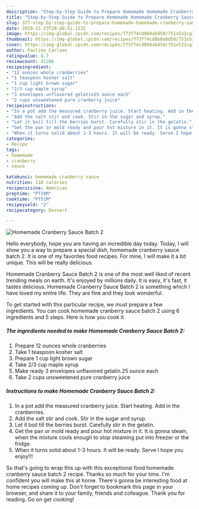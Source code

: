 ```yaml
---
description: "Step-by-Step Guide to Prepare Homemade Homemade Cranberry Sauce Batch 2"
title: "Step-by-Step Guide to Prepare Homemade Homemade Cranberry Sauce Batch 2"
slug: 377-step-by-step-guide-to-prepare-homemade-homemade-cranberry-sauce-batch-2
date: 2020-11-23T20:40:51.153Z
image: https://img-global.cpcdn.com/recipes/773f74cd8b0abd59/751x532cq70/homemade-cranberry-sauce-batch-2-recipe-main-photo.jpg
thumbnail: https://img-global.cpcdn.com/recipes/773f74cd8b0abd59/751x532cq70/homemade-cranberry-sauce-batch-2-recipe-main-photo.jpg
cover: https://img-global.cpcdn.com/recipes/773f74cd8b0abd59/751x532cq70/homemade-cranberry-sauce-batch-2-recipe-main-photo.jpg
author: Pauline Carlson
ratingvalue: 4.7
reviewcount: 41286
recipeingredient:
- "12 ounces whole cranberries"
- "1 teaspoon kosher salt"
- "1 cup light brown sugar"
- "2/3 cup maple syrup"
- "3 envelopes unflavored gelatin25 ounce each"
- "2 cups unsweetened pure cranberry juice"
recipeinstructions:
- "In a pot add the measured cranberry juice. Start heating. Add in the cranberries."
- "Add the salt stir and cook. Stir in the sugar and syrup."
- "Let it boil till the berries burst. Carefully stir in the gelatin."
- "Get the pan or mold ready and pour hot mixture in it. It is gonna steam, when the mixture cools enough to stop steaming put into freezer or the fridge."
- "When it turns solid about 1-3 hours. It will be ready. Serve I hope you enjoy!!!"
categories:
- Recipe
tags:
- homemade
- cranberry
- sauce

katakunci: homemade cranberry sauce 
nutrition: 110 calories
recipecuisine: American
preptime: "PT19M"
cooktime: "PT51M"
recipeyield: "2"
recipecategory: Dessert

---
```



![Homemade Cranberry Sauce Batch 2](https://img-global.cpcdn.com/recipes/773f74cd8b0abd59/751x532cq70/homemade-cranberry-sauce-batch-2-recipe-main-photo.jpg)

Hello everybody, hope you are having an incredible day today. Today, I will show you a way to prepare a special dish, homemade cranberry sauce batch 2. It is one of my favorites food recipes. For mine, I will make it a bit unique. This will be really delicious.

Homemade Cranberry Sauce Batch 2 is one of the most well liked of recent trending meals on earth. It's enjoyed by millions daily. It is easy, it's fast, it tastes delicious. Homemade Cranberry Sauce Batch 2 is something which I have loved my entire life. They are fine and they look wonderful.




To get started with this particular recipe, we must prepare a few ingredients. You can cook homemade cranberry sauce batch 2 using 6 ingredients and 5 steps. Here is how you cook it.

<!--inarticleads1-->

##### The ingredients needed to make Homemade Cranberry Sauce Batch 2:

1. Prepare 12 ounces whole cranberries
1. Take 1 teaspoon kosher salt
1. Prepare 1 cup light brown sugar
1. Take 2/3 cup maple syrup
1. Make ready 3 envelopes unflavored gelatin.25 ounce each
1. Take 2 cups unsweetened pure cranberry juice




<!--inarticleads2-->

##### Instructions to make Homemade Cranberry Sauce Batch 2:

1. In a pot add the measured cranberry juice. Start heating. Add in the cranberries.
1. Add the salt stir and cook. Stir in the sugar and syrup.
1. Let it boil till the berries burst. Carefully stir in the gelatin.
1. Get the pan or mold ready and pour hot mixture in it. It is gonna steam, when the mixture cools enough to stop steaming put into freezer or the fridge.
1. When it turns solid about 1-3 hours. It will be ready. Serve I hope you enjoy!!!




So that's going to wrap this up with this exceptional food homemade cranberry sauce batch 2 recipe. Thanks so much for your time. I'm confident you will make this at home. There's gonna be interesting food at home recipes coming up. Don't forget to bookmark this page in your browser, and share it to your family, friends and colleague. Thank you for reading. Go on get cooking!
